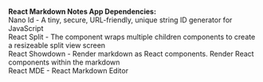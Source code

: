**React Markdown Notes App Dependencies:**<br>
Nano Id - A tiny, secure, URL-friendly, unique string ID generator for JavaScript <br>
React Split - The <Split /> component wraps multiple children components to create a resizeable split view screen <br>
React Showdown - Render markdown as React components. Render React components within the markdown <br>
React MDE - React Markdown Editor
